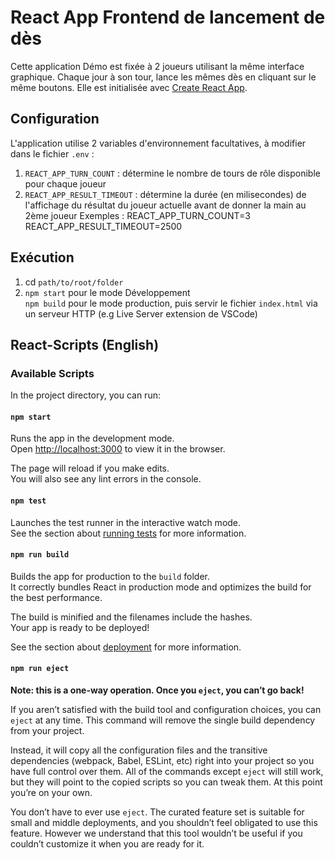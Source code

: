 # React App Frontend de lancement de dès
Cette application Démo est fixée à 2 joueurs utilisant la même interface graphique. Chaque jour à son tour, lance les mêmes dès en cliquant sur le même boutons.
Elle est initialisée avec [Create React App](https://github.com/facebook/create-react-app).

## Configuration
L'application utilise 2 variables d'environnement facultatives, à modifier dans le fichier `.env` :
1. `REACT_APP_TURN_COUNT` : détermine le nombre de tours de rôle disponible pour chaque joueur
2. `REACT_APP_RESULT_TIMEOUT` : détermine la durée (en milisecondes) de l'affichage du résultat du joueur actuelle avant de donner la main au 2ème joueur
Exemples :
REACT_APP_TURN_COUNT=3
REACT_APP_RESULT_TIMEOUT=2500

## Exécution
1. cd `path/to/root/folder`
2. `npm start` pour le mode Développement\
    `npm build` pour le mode production, puis servir le fichier `index.html` via un serveur HTTP (e.g Live Server extension de VSCode)

## React-Scripts (English)
### Available Scripts

In the project directory, you can run:

#### `npm start`

Runs the app in the development mode.\
Open [http://localhost:3000](http://localhost:3000) to view it in the browser.

The page will reload if you make edits.\
You will also see any lint errors in the console.

#### `npm test`

Launches the test runner in the interactive watch mode.\
See the section about [running tests](https://facebook.github.io/create-react-app/docs/running-tests) for more information.

#### `npm run build`

Builds the app for production to the `build` folder.\
It correctly bundles React in production mode and optimizes the build for the best performance.

The build is minified and the filenames include the hashes.\
Your app is ready to be deployed!

See the section about [deployment](https://facebook.github.io/create-react-app/docs/deployment) for more information.

#### `npm run eject`

**Note: this is a one-way operation. Once you `eject`, you can’t go back!**

If you aren’t satisfied with the build tool and configuration choices, you can `eject` at any time. This command will remove the single build dependency from your project.

Instead, it will copy all the configuration files and the transitive dependencies (webpack, Babel, ESLint, etc) right into your project so you have full control over them. All of the commands except `eject` will still work, but they will point to the copied scripts so you can tweak them. At this point you’re on your own.

You don’t have to ever use `eject`. The curated feature set is suitable for small and middle deployments, and you shouldn’t feel obligated to use this feature. However we understand that this tool wouldn’t be useful if you couldn’t customize it when you are ready for it.
